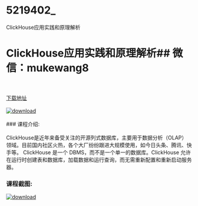 # 5219402_
ClickHouse应用实践和原理解析
# ClickHouse应用实践和原理解析## 微信：mukewang8
<br/></br>[下载地址](http://www.36tz.cn/article/5219402 "下载地址")
<br/></br>[![download](http://36tz.cn/muke_img/2021_04_1-22-300x168.png "下载地址")](http://www.36tz.cn/article/5219402 "下载地址")
<br/></br>### 课程介绍:<br/></br>ClickHouse是近年来备受关注的开源列式数据库，主要用于数据分析（OLAP）领域。目前国内社区火热，各个大厂纷纷跟进大规模使用，如今日头条、腾讯、快手等。
ClickHouse 是一个 DBMS，而不是一个单一的数据库。ClickHouse 允许在运行时创建表和数据库，加载数据和运行查询，而无需重新配置和重新启动服务器。

### 课程截图:
[![download](http://36tz.cn/muke_img/2021_04_2-22.png "下载地址")](http://www.36tz.cn/article/5219402 "下载地址")
